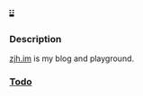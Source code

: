 # ![profile](/docs/zjh.im.logo.png)

### Description

[zjh.im](https://zjh.im) is my blog and playground.

### [Todo](https://github.com/zjhou/zjh.im/projects/1#column-2998768)
